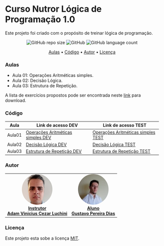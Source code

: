 # Curso Nutror Lógica de Programação 1.0

Este projeto foi criado com o propósito de treinar lógica de programação.

<p align="center">
	<img alt="GitHub repo size" src="https://img.shields.io/github/repo-size/gpd38/cursoNutrorLogicaDeProgramacao">
	<img alt="GitHub" src="https://img.shields.io/github/license/gpd38/cursoNutrorLogicaDeProgramacao">
	<img alt="GitHub language count" src="https://img.shields.io/github/languages/count/gpd38/cursoNutrorLogicaDeProgramacao">
</p>

<p align="center">
	<a href="#Aulas">Aulas</a> •
	<a href="#Codigo">Código</a> •
	<a href="#Autor">Autor</a> •
	<a href="#Licença">Licença</a>
</p>

### Aulas

- Aula 01: Operações Aritméticas simples. 
- Aula 02: Decisão Lógica. 
- Aula 03: Estrutura de Repetição.

A lista de exercícios propostos pode ser encontrada neste [link](https://github.com/gpd38/cursoNutrorLogicaDeProgramacao/blob/master/codigo/logicaProgramacaoJava-master/lib/exercicios%20logica.doc) para download.

### Código

|Aula|Link de acesso DEV|Link de acesso TEST|
|----|------------------|-------------------|
|Aula01|[Operações Aritméticas simples DEV](https://github.com/gpd38/cursoNutrorLogicaDeProgramacao1.0/blob/master/codigo/logicaProgramacaoJava-master/src/main/java/logicaProgramacao/OperacoesAritmeticas.java)|[Operações Aritméticas simples TEST](https://github.com/gpd38/cursoNutrorLogicaDeProgramacao1.0/blob/master/codigo/logicaProgramacaoJava-master/src/test/java/logicaProgramacao/OperacoesAritmeticaTest.java)|
|Aula02|[Decisão Lógica DEV](https://github.com/gpd38/cursoNutrorLogicaDeProgramacao1.0/blob/master/codigo/logicaProgramacaoJava-master/src/main/java/logicaProgramacao/DecisaoLogica.java)|[Decisão Lógica TEST](https://github.com/gpd38/cursoNutrorLogicaDeProgramacao1.0/blob/master/codigo/logicaProgramacaoJava-master/src/test/java/logicaProgramacao/DecisaoLogicaTest.java)|
|Aula03|[Estrutura de Repetição DEV](https://github.com/gpd38/cursoNutrorLogicaDeProgramacao1.0/blob/master/codigo/logicaProgramacaoJava-master/src/main/java/logicaProgramacao/EstruturaRepeticao.java)|[Estrutura de Repetição TEST](https://github.com/gpd38/cursoNutrorLogicaDeProgramacao1.0/blob/master/codigo/logicaProgramacaoJava-master/src/test/java/logicaProgramacao/EstruturaRepeticaoTest.java)|

### Autor

<table>
	<tr>
		<td align="center">
			<a href="https://www.linkedin.com/in/adamviniciusqa/">
				<img style="border-radius: 50%;" src="https://raw.githubusercontent.com/gpd38/cursoNutrorAutomacaoWeb/master/img/adam.png" width="100px;" alt="Adam Vinicius Cezar Luchini"/>
				<br /><b>Instrutor<br>Adam Vinicius Cezar Luchini</b>
			</a>
			<br />
		</td>
		<td align="center">
			<a href="https://www.linkedin.com/in/gustavopereiradias">
				<img style="border-radius: 50%;" src="https://raw.githubusercontent.com/gpd38/cursoNutrorAutomacaoWeb/master/img/gustavo.png" width="100px;" alt="Gustavo Pereira Dias"/>
				<br /><b>Aluno<br>Gustavo Pereira Dias</b>
			</a>
			<br />
		</td>
	</tr>
</table>

### Licença

Este projeto esta sobe a licença [MIT](./LICENSE).
